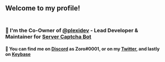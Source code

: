 ## Welcome to my profile!</br></br>
### 🔭 I'm the Co-Owner of [**@plexidev**](https://github.com/plexidev) - Lead Developer & Maintainer for [**Server Captcha Bot**](https://captchabot.xyz)</br>
#### 💬 You can find me on [**Discord**](https://discord.com/invite/plexidev) as **Zoro#0001**, or on my [**Twitter**](https://twitter.com/ZoroticWasTaken), and lastly on [**Keybase**](https://keybase.io/zorotic)</br></br>

